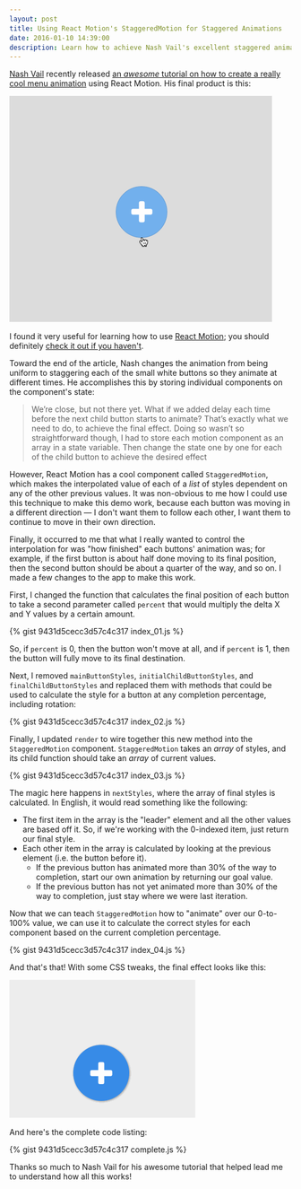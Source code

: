 ```yaml
---
layout: post
title: Using React Motion's StaggeredMotion for Staggered Animations
date: 2016-01-10 14:39:00
description: Learn how to achieve Nash Vail's excellent staggered animation effect using React Motion's StaggeredMotion component.
---
```


[Nash Vail](https://twitter.com/nashvail) recently released [an *awesome* tutorial on how to create a really cool menu animation](https://medium.com/@nashvail/a-gentle-introduction-to-react-motion-dc50dd9f2459) using React Motion. His final product is this:

![Nash Vail's Menu](/images/nash-vail-animation.gif)

I found it very useful for learning how to use [React Motion](https://github.com/chenglou/react-motion); you should definitely [check it out if you haven't](https://medium.com/@nashvail/a-gentle-introduction-to-react-motion-dc50dd9f2459).

Toward the end of the article, Nash changes the animation from being uniform to staggering each of the small white buttons so they animate at different times. He accomplishes this by storing individual components on the component's state:

> We’re close, but not there yet. What if we added delay each time before the next child button starts to animate? That’s exactly what we need to do, to achieve the final effect. Doing so wasn’t so straightforward though, I had to store each motion component as an array in a state variable. Then change the state one by one for each of the child button to achieve the desired effect

However, React Motion has a cool component called `StaggeredMotion`, which makes the interpolated value of each of a *list* of styles dependent on any of the other previous values. It was non-obvious to me how I could use this technique to make this demo work, because each button was moving in a different direction — I don't want them to follow each other, I want them to continue to move in their own direction.

Finally, it occurred to me that what I really wanted to control the interpolation for was "how finished" each buttons' animation was; for example, if the first button is about half done moving to its final position, then the second button should be about a quarter of the way, and so on. I made a few changes to the app to make this work.

First, I changed the function that calculates the final position of each button to take a second parameter called `percent` that would multiply the delta X and Y values by a certain amount.

{% gist 9431d5cecc3d57c4c317 index_01.js %}

So, if `percent` is 0, then the button won't move at all, and if `percent` is 1, then the button will fully move to its final destination.

Next, I removed `mainButtonStyles`, `initialChildButtonStyles`, and `finalChildButtonStyles` and replaced them with methods that could be used to calculate the style for a button at any completion percentage, including rotation:

{% gist 9431d5cecc3d57c4c317 index_02.js %}

Finally, I updated `render` to wire together this new method into the `StaggeredMotion` component. `StaggeredMotion` takes an *array* of styles, and its child function should take an *array* of current values.

{% gist 9431d5cecc3d57c4c317 index_03.js %}

The magic here happens in `nextStyles`, where the array of final styles is calculated. In English, it would read something like the following:

* The first item in the array is the "leader" element and all the other values are based off it. So, if we're working with the 0-indexed item, just return our final style.
* Each other item in the array is calculated by looking at the previous element (i.e. the button before it).
  * If the previous button has animated more than 30% of the way to completion, start our own animation by returning our goal value.
  * If the previous button has not yet animated more than 30% of the way to completion, just stay where we were last iteration.

Now that we can teach `StaggeredMotion` how to "animate" over our 0-to-100% value, we can use it to calculate the correct styles for each component based on the current completion percentage.

{% gist 9431d5cecc3d57c4c317 index_04.js %}

And that's that! With some CSS tweaks, the final effect looks like this:

![Final Staggered Animation](/images/react-motion-stagger.gif)

And here's the complete code listing:

{% gist 9431d5cecc3d57c4c317 complete.js %}

Thanks so much to Nash Vail for his awesome tutorial that helped lead me to understand how all this works!

